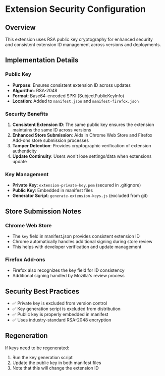 # Extension Security Configuration

## Overview

This extension uses RSA public key cryptography for enhanced security and consistent extension ID management across versions and deployments.

## Implementation Details

### Public Key
- **Purpose**: Ensures consistent extension ID across updates
- **Algorithm**: RSA-2048
- **Format**: Base64-encoded SPKI (SubjectPublicKeyInfo)
- **Location**: Added to `manifest.json` and `manifest-firefox.json`

### Security Benefits
1. **Consistent Extension ID**: The same public key ensures the extension maintains the same ID across versions
2. **Enhanced Store Submission**: Aids in Chrome Web Store and Firefox Add-ons store submission processes
3. **Tamper Detection**: Provides cryptographic verification of extension authenticity
4. **Update Continuity**: Users won't lose settings/data when extensions update

### Key Management
- **Private Key**: `extension-private-key.pem` (secured in .gitignore)
- **Public Key**: Embedded in manifest files
- **Generator Script**: `generate-extension-keys.js` (excluded from git)

## Store Submission Notes

### Chrome Web Store
- The `key` field in manifest.json provides consistent extension ID
- Chrome automatically handles additional signing during store review
- This helps with developer verification and update management

### Firefox Add-ons
- Firefox also recognizes the key field for ID consistency
- Additional signing handled by Mozilla's review process

## Security Best Practices
- ✅ Private key is excluded from version control
- ✅ Key generation script is excluded from distribution
- ✅ Public key is properly embedded in manifest
- ✅ Uses industry-standard RSA-2048 encryption

## Regeneration
If keys need to be regenerated:
1. Run the key generation script
2. Update the public key in both manifest files
3. Note that this will change the extension ID
